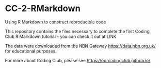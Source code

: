 # CC-2-RMarkdown
Using R Markdown to construct reproducible code

This repository contains the files necessary to complete the first Coding Club R Markdown tutorial - you can check it out at 
LINK

The data were downloaded from the NBN Gateway https://data.nbn.org.uk/ for educational purposes.

For more about Coding Club, please see https://ourcodingclub.github.io/
